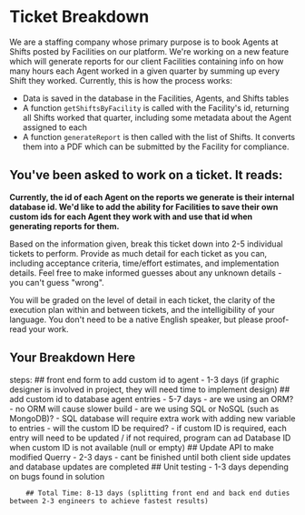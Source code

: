 # Ticket Breakdown
We are a staffing company whose primary purpose is to book Agents at Shifts posted by Facilities on our platform. We're working on a new feature which will generate reports for our client Facilities containing info on how many hours each Agent worked in a given quarter by summing up every Shift they worked. Currently, this is how the process works:

- Data is saved in the database in the Facilities, Agents, and Shifts tables
- A function `getShiftsByFacility` is called with the Facility's id, returning all Shifts worked that quarter, including some metadata about the Agent assigned to each
- A function `generateReport` is then called with the list of Shifts. It converts them into a PDF which can be submitted by the Facility for compliance.

## You've been asked to work on a ticket. It reads:

**Currently, the id of each Agent on the reports we generate is their internal database id. We'd like to add the ability for Facilities to save their own custom ids for each Agent they work with and use that id when generating reports for them.**


Based on the information given, break this ticket down into 2-5 individual tickets to perform. Provide as much detail for each ticket as you can, including acceptance criteria, time/effort estimates, and implementation details. Feel free to make informed guesses about any unknown details - you can't guess "wrong".


You will be graded on the level of detail in each ticket, the clarity of the execution plan within and between tickets, and the intelligibility of your language. You don't need to be a native English speaker, but please proof-read your work.

## Your Breakdown Here

steps:
        ## front end form to add custom id to agent 
            - 1-3 days (if graphic designer is involved in project, they will need time to implement design)
        ## add custom id to database agent entries 
            - 5-7 days 
            - are we using an ORM? - no ORM will cause slower build
            - are we using SQL or NoSQL (such as MongoDB)? - SQL database will require extra work with adding new variable to entries
            - will the custom ID be required? - if custom ID is required, each entry will need to be updated / if not required, program can ad Database ID when custom ID is not available (null or empty)
        ## Update API to make modified Querry 
            - 2-3 days
            - cant be finished until both client side updates and database updates are completed 
        ## Unit testing - 1-3 days depending on bugs found in solution

        ## Total Time: 8-13 days (splitting front end and back end duties between 2-3 engineers to achieve fastest results)